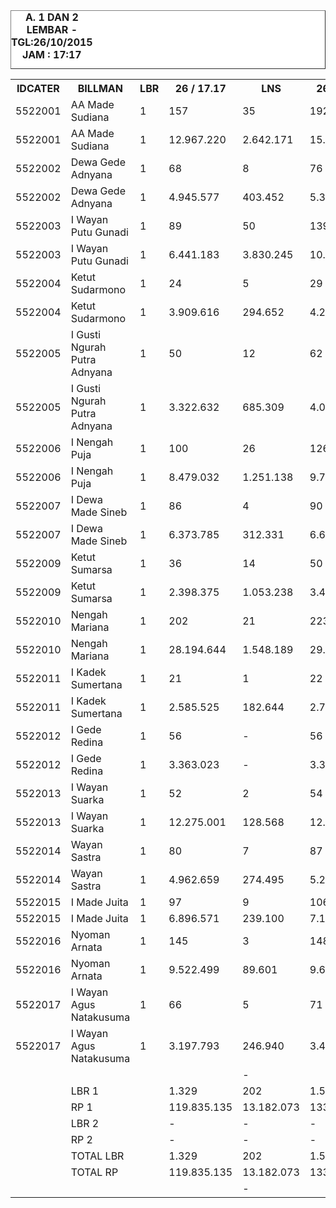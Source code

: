 
<HTML>
<HEAD>
<META HTTP-EQUIV="Content-Type" CONTENT="text/html;charset=windows-1252">
<TITLE>MONITOR LEMBAR BILLMAN OKTOBER 2015 - RAYON BANGLI</TITLE>

</HEAD>
<BODY>
<TABLE BORDER=1 BGCOLOR=#ffffff CELLSPACING=0><FONT FACE="Segoe UI" COLOR=#000000><CAPTION><B>A. 1 DAN 2 LEMBAR  - TGL:26/10/2015 JAM : 17:17</B></CAPTION></FONT>
<table><tbody><tr><th> IDCATER </th><th> BILLMAN </th><th> LBR </th><th> 26 / 17.17 </th><th> LNS </th><th> 26 / 06.30 </th><th> LNS </th><th> 25 / 18.10 </th><th> LNS </th><th> 25 / 06.23 </th><th> 24 </th><th> 23 </th><th> 22 </th><th> 21 </th><th> 20 </th><th> </th></tr><tr><td> 5522001 </td><td> AA Made Sudiana </td><td> 1 </td><td> 157 </td><td> 35 </td><td> 192 </td><td> 1 </td><td> 193 </td><td> 11 </td><td> 204 </td><td> 205 </td><td> 220 </td><td> 242 </td><td> </td><td> 313 </td><td> </td></tr><tr><td> 5522001 </td><td> AA Made Sudiana </td><td> 1 </td><td> 12.967.220 </td><td> 2.642.171 </td><td> 15.609.391 </td><td> 47.608 </td><td> 15.656.999 </td><td> 798.703 </td><td> 16.455.702 </td><td> 16.593.697 </td><td> 18.011.217 </td><td> 19.782.818 </td><td> </td><td> 27.092.172 </td><td> </td></tr><tr><td> 5522002 </td><td> Dewa Gede Adnyana </td><td> 1 </td><td> 68 </td><td> 8 </td><td> 76 </td><td> - </td><td> 76 </td><td> 1 </td><td> 77 </td><td> 77 </td><td> 180 </td><td> 190 </td><td> </td><td> 212 </td><td> </td></tr><tr><td> 5522002 </td><td> Dewa Gede Adnyana </td><td> 1 </td><td> 4.945.577 </td><td> 403.452 </td><td> 5.349.029 </td><td> - </td><td> 5.349.029 </td><td> 33.022 </td><td> 5.382.051 </td><td> 5.382.051 </td><td> 9.947.883 </td><td> 10.540.972 </td><td> </td><td> 11.702.531 </td><td> </td></tr><tr><td> 5522003 </td><td> I Wayan Putu Gunadi </td><td> 1 </td><td> 89 </td><td> 50 </td><td> 139 </td><td> 1 </td><td> 140 </td><td> 2 </td><td> 142 </td><td> 143 </td><td> 150 </td><td> 161 </td><td> </td><td> 272 </td><td> </td></tr><tr><td> 5522003 </td><td> I Wayan Putu Gunadi </td><td> 1 </td><td> 6.441.183 </td><td> 3.830.245 </td><td> 10.271.428 </td><td> 119.482 </td><td> 10.390.910 </td><td> 70.410 </td><td> 10.461.320 </td><td> 10.483.034 </td><td> 10.789.489 </td><td> 11.684.143 </td><td> </td><td> 18.535.172 </td><td> </td></tr><tr><td> 5522004 </td><td> Ketut Sudarmono </td><td> 1 </td><td> 24 </td><td> 5 </td><td> 29 </td><td> 1 </td><td> 30 </td><td> - </td><td> 30 </td><td> 31 </td><td> 32 </td><td> 37 </td><td> </td><td> 66 </td><td> </td></tr><tr><td> 5522004 </td><td> Ketut Sudarmono </td><td> 1 </td><td> 3.909.616 </td><td> 294.652 </td><td> 4.204.268 </td><td> 76.263 </td><td> 4.280.531 </td><td> - </td><td> 4.280.531 </td><td> 4.326.302 </td><td> 4.334.536 </td><td> 4.574.040 </td><td> </td><td> 6.263.604 </td><td> </td></tr><tr><td> 5522005 </td><td> I Gusti Ngurah Putra Adnyana </td><td> 1 </td><td> 50 </td><td> 12 </td><td> 62 </td><td> 30 </td><td> 92 </td><td> 1 </td><td> 93 </td><td> 105 </td><td> 113 </td><td> 148 </td><td> </td><td> 260 </td><td> </td></tr><tr><td> 5522005 </td><td> I Gusti Ngurah Putra Adnyana </td><td> 1 </td><td> 3.322.632 </td><td> 685.309 </td><td> 4.007.941 </td><td> 2.755.235 </td><td> 6.763.176 </td><td> 37.604 </td><td> 6.800.780 </td><td> 7.344.800 </td><td> 7.766.498 </td><td> 9.721.239 </td><td> </td><td> 16.682.415 </td><td> </td></tr><tr><td> 5522006 </td><td> I Nengah Puja </td><td> 1 </td><td> 100 </td><td> 26 </td><td> 126 </td><td> 1 </td><td> 127 </td><td> - </td><td> 127 </td><td> 127 </td><td> 136 </td><td> 145 </td><td> </td><td> 196 </td><td> </td></tr><tr><td> 5522006 </td><td> I Nengah Puja </td><td> 1 </td><td> 8.479.032 </td><td> 1.251.138 </td><td> 9.730.170 </td><td> 11.022 </td><td> 9.741.192 </td><td> - </td><td> 9.741.192 </td><td> 9.741.192 </td><td> 10.064.280 </td><td> 10.500.932 </td><td> </td><td> 15.695.104 </td><td> </td></tr><tr><td> 5522007 </td><td> I Dewa Made Sineb </td><td> 1 </td><td> 86 </td><td> 4 </td><td> 90 </td><td> 2 </td><td> 92 </td><td> 1 </td><td> 93 </td><td> 94 </td><td> 112 </td><td> 128 </td><td> </td><td> 178 </td><td> </td></tr><tr><td> 5522007 </td><td> I Dewa Made Sineb </td><td> 1 </td><td> 6.373.785 </td><td> 312.331 </td><td> 6.686.116 </td><td> 68.129 </td><td> 6.754.245 </td><td> 54.483 </td><td> 6.808.728 </td><td> 6.981.243 </td><td> 8.036.279 </td><td> 8.603.946 </td><td> </td><td> 18.005.728 </td><td> </td></tr><tr><td> 5522009 </td><td> Ketut Sumarsa </td><td> 1 </td><td> 36 </td><td> 14 </td><td> 50 </td><td> 12 </td><td> 62 </td><td> - </td><td> 62 </td><td> 62 </td><td> 67 </td><td> 74 </td><td> </td><td> 106 </td><td> </td></tr><tr><td> 5522009 </td><td> Ketut Sumarsa </td><td> 1 </td><td> 2.398.375 </td><td> 1.053.238 </td><td> 3.451.613 </td><td> 504.790 </td><td> 3.956.403 </td><td> - </td><td> 3.956.403 </td><td> 3.956.403 </td><td> 4.247.145 </td><td> 4.666.030 </td><td> </td><td> 6.300.045 </td><td> </td></tr><tr><td> 5522010 </td><td> Nengah Mariana </td><td> 1 </td><td> 202 </td><td> 21 </td><td> 223 </td><td> - </td><td> 223 </td><td> 5 </td><td> 228 </td><td> 230 </td><td> 240 </td><td> 264 </td><td> </td><td> 355 </td><td> </td></tr><tr><td> 5522010 </td><td> Nengah Mariana </td><td> 1 </td><td> 28.194.644 </td><td> 1.548.189 </td><td> 29.742.833 </td><td> - </td><td> 29.742.833 </td><td> 376.190 </td><td> 30.119.023 </td><td> 30.348.627 </td><td> 31.506.629 </td><td> 36.804.373 </td><td> </td><td> 46.449.056 </td><td> </td></tr><tr><td> 5522011 </td><td> I Kadek Sumertana </td><td> 1 </td><td> 21 </td><td> 1 </td><td> 22 </td><td> 1 </td><td> 23 </td><td> 1 </td><td> 24 </td><td> 27 </td><td> 28 </td><td> 35 </td><td> </td><td> 56 </td><td> </td></tr><tr><td> 5522011 </td><td> I Kadek Sumertana </td><td> 1 </td><td> 2.585.525 </td><td> 182.644 </td><td> 2.768.169 </td><td> 76.131 </td><td> 2.844.300 </td><td> 176.110 </td><td> 3.020.410 </td><td> 3.194.805 </td><td> 3.279.984 </td><td> 4.312.240 </td><td> </td><td> 6.663.810 </td><td> </td></tr><tr><td> 5522012 </td><td> I Gede Redina </td><td> 1 </td><td> 56 </td><td> - </td><td> 56 </td><td> - </td><td> 56 </td><td> 1 </td><td> 57 </td><td> 57 </td><td> 59 </td><td> 65 </td><td> </td><td> 97 </td><td> </td></tr><tr><td> 5522012 </td><td> I Gede Redina </td><td> 1 </td><td> 3.363.023 </td><td> - </td><td> 3.363.023 </td><td> - </td><td> 3.363.023 </td><td> 17.358 </td><td> 3.380.381 </td><td> 3.380.381 </td><td> 4.180.704 </td><td> 4.740.363 </td><td> </td><td> 6.761.482 </td><td> </td></tr><tr><td> 5522013 </td><td> I Wayan Suarka </td><td> 1 </td><td> 52 </td><td> 2 </td><td> 54 </td><td> - </td><td> 54 </td><td> 4 </td><td> 58 </td><td> 60 </td><td> 60 </td><td> 65 </td><td> </td><td> 77 </td><td> </td></tr><tr><td> 5522013 </td><td> I Wayan Suarka </td><td> 1 </td><td> 12.275.001 </td><td> 128.568 </td><td> 12.403.569 </td><td> - </td><td> 12.403.569 </td><td> 332.481 </td><td> 12.736.050 </td><td> 12.868.634 </td><td> 12.868.634 </td><td> 13.009.181 </td><td> </td><td> 22.845.349 </td><td> </td></tr><tr><td> 5522014 </td><td> Wayan Sastra </td><td> 1 </td><td> 80 </td><td> 7 </td><td> 87 </td><td> 1 </td><td> 88 </td><td> 3 </td><td> 91 </td><td> 91 </td><td> 96 </td><td> 182 </td><td> </td><td> 231 </td><td> </td></tr><tr><td> 5522014 </td><td> Wayan Sastra </td><td> 1 </td><td> 4.962.659 </td><td> 274.495 </td><td> 5.237.154 </td><td> 66.462 </td><td> 5.303.616 </td><td> 362.578 </td><td> 5.666.194 </td><td> 5.666.194 </td><td> 5.893.620 </td><td> 9.650.016 </td><td> </td><td> 12.209.906 </td><td> </td></tr><tr><td> 5522015 </td><td> I Made Juita </td><td> 1 </td><td> 97 </td><td> 9 </td><td> 106 </td><td> - </td><td> 106 </td><td> 1 </td><td> 107 </td><td> 107 </td><td> 115 </td><td> 139 </td><td> </td><td> 176 </td><td> </td></tr><tr><td> 5522015 </td><td> I Made Juita </td><td> 1 </td><td> 6.896.571 </td><td> 239.100 </td><td> 7.135.671 </td><td> - </td><td> 7.135.671 </td><td> 6.189 </td><td> 7.141.860 </td><td> 7.141.860 </td><td> 7.389.684 </td><td> 8.599.759 </td><td> </td><td> 10.831.923 </td><td> </td></tr><tr><td> 5522016 </td><td> Nyoman Arnata </td><td> 1 </td><td> 145 </td><td> 3 </td><td> 148 </td><td> 1 </td><td> 149 </td><td> - </td><td> 149 </td><td> 150 </td><td> 155 </td><td> 162 </td><td> </td><td> 217 </td><td> </td></tr><tr><td> 5522016 </td><td> Nyoman Arnata </td><td> 1 </td><td> 9.522.499 </td><td> 89.601 </td><td> 9.612.100 </td><td> 20.526 </td><td> 9.632.626 </td><td> - </td><td> 9.632.626 </td><td> 9.681.664 </td><td> 10.585.490 </td><td> 11.171.020 </td><td> </td><td> 15.340.119 </td><td> </td></tr><tr><td> 5522017 </td><td> I Wayan Agus Natakusuma </td><td> 1 </td><td> 66 </td><td> 5 </td><td> 71 </td><td> - </td><td> 71 </td><td> 1 </td><td> 72 </td><td> 73 </td><td> 80 </td><td> 87 </td><td> </td><td> 117 </td><td> </td></tr><tr><td> 5522017 </td><td> I Wayan Agus Natakusuma </td><td> 1 </td><td> 3.197.793 </td><td> 246.940 </td><td> 3.444.733 </td><td> - </td><td> 3.444.733 </td><td> 27.808 </td><td> 3.472.541 </td><td> 3.484.355 </td><td> 3.832.825 </td><td> 4.107.343 </td><td> </td><td> 5.105.951 </td><td> </td></tr><tr><td> </td><td> </td><td> </td><td> </td><td> - </td><td> </td><td> - </td><td> </td><td> - </td><td> </td><td> </td><td> </td><td> </td><td> </td><td> </td><td> </td></tr><tr><td> </td><td> LBR 1 </td><td> </td><td> 1.329 </td><td> 202 </td><td> 1.531 </td><td> 51 </td><td> 1.582 </td><td> 32 </td><td> 1.614 </td><td> 1.639 </td><td> 1.843 </td><td> 2.124 </td><td> - </td><td> 2.929 </td><td> </td></tr><tr><td> </td><td> RP 1 </td><td> </td><td> 119.835.135 </td><td> 13.182.073 </td><td> 133.017.208 </td><td> 3.745.648 </td><td> 136.762.856 </td><td> 2.292.936 </td><td> 139.055.792 </td><td> 140.575.242 </td><td> 152.734.897 </td><td> 172.468.415 </td><td> - </td><td> 246.484.367 </td><td> </td></tr><tr><td> </td><td> LBR 2 </td><td> </td><td> - </td><td> - </td><td> - </td><td> - </td><td> - </td><td> - </td><td> - </td><td> - </td><td> - </td><td> - </td><td> - </td><td> - </td><td> </td></tr><tr><td> </td><td> RP 2 </td><td> </td><td> - </td><td> - </td><td> - </td><td> - </td><td> - </td><td> - </td><td> - </td><td> - </td><td> - </td><td> - </td><td> - </td><td> - </td><td> </td></tr><tr><td> </td><td> TOTAL LBR </td><td> </td><td> 1.329 </td><td> 202 </td><td> 1.531 </td><td> 51 </td><td> 1.582 </td><td> 32 </td><td> 1.614 </td><td> 1.639 </td><td> 1.843 </td><td> 2.124 </td><td> - </td><td> 2.929 </td><td> </td></tr><tr><td> </td><td> TOTAL RP </td><td> </td><td> 119.835.135 </td><td> 13.182.073 </td><td> 133.017.208 </td><td> 3.745.648 </td><td> 136.762.856 </td><td> 2.292.936 </td><td> 139.055.792 </td><td> 140.575.242 </td><td> 152.734.897 </td><td> 172.468.415 </td><td> - </td><td> 246.484.367 </td><td> </td></tr><tr><td> </td><td> </td><td> </td><td> </td><td> - </td><td> </td><td> - </td><td> </td><td> - </td><td> </td><td> </td><td> </td><td> </td><td> </td><td> </td><td> </td></tr></tbody></table>
</TR>
</TBODY>
<TFOOT></TFOOT>
</TABLE>
</BODY>
</HTML> 
